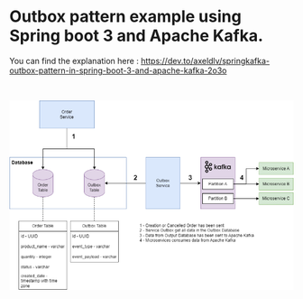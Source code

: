 # Outbox pattern example using Spring boot 3 and Apache Kafka.

You can find the explanation here : https://dev.to/axeldlv/springkafka-outbox-pattern-in-spring-boot-3-and-apache-kafka-2o3o

<br />

![Outbox pattern architecture](/outbox-pattern/images/outbox.png "Outbox pattern architecture")